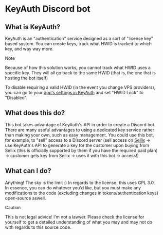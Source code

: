 # KeyAuth Discord bot

## What is KeyAuth?
KeyAuth is an "authentication" service designed as a sort of "license key" based system. You can create keys, track what HWID is tracked to which key, and way way more.
> [!NOTE]
> Because of how this solution works, you cannot track what HWID uses a specific key. They will all go back to the same HWID (that is, the one that is hosting the bot itself)
> 
> To disable requiring a valid HWID (in the event you change VPS providers), you can go to your [app's settings in KeyAuth](https://keyauth.cc/app/?page=app-settings) and set "HWID Lock" to "Disabled".


## What does this do?
This bot takes advantage of KeyAuth's API in order to create a Discord bot. There are many useful advantages to using a dedicated key service rather than making your own, such as easy management.
You could use this bot, for example, to "sell" access to a Discord server (sell access on [Sellix](https://sellix.io) -> use KeyAuth's API to generate a key for the customer upon buying from Sellix (this is officially supported by them if you have the required paid plan) -> customer gets key from Sellix -> uses it with this bot -> access!)


## What can I do?
Anything! The sky is the limit :) In regards to the license, this uses GPL 3.0. In essence, you can do whatever you'd like, but you must make any modifications to the code (excluding changes in tokens/authentication keys) open-source aswell. 
> [!CAUTION]
> This is not legal advice! I'm not a lawyer. Please check the license for yourself to get a detailed understanding of what you may and may not do with regards to this source code.
